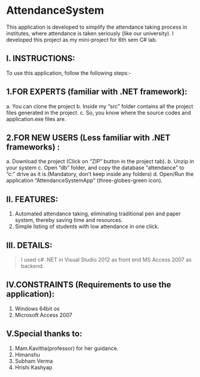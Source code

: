 AttendanceSystem
================

This application is developed to simplify the attendance taking process in institutes, where attendance is taken seriously (like our university).
I developed this project as my mini-project for 6th sem C# lab.

I. INSTRUCTIONS:
-------------
To use this application, follow the following steps:-

1.FOR EXPERTS (familiar with .NET framework):
------------------------------------------
a.  You can clone the project
b.	Inside my “src” folder contains all the project files generated in the project.
c.	So, you know where the source codes and application.exe files are.


2.FOR NEW USERS (Less familiar with .NET frameworks) :
-------------------------------------------------------
a.	Download the project (Click on “ZIP” button in the project tab).
b.	Unzip in your system
c.	Open “db” folder, and copy the database “attendance” to “c:” drive as it is.(Mandatory, don’t keep inside any folders)
d.	Open/Run the application “AttendanceSystemApp” (three-globes-green icon).


II. FEATURES:
-------------
1. Automated attendance taking, eliminating traditional pen and paper system, thereby saving time and resources.
2. Simple listing of students with low attendance in one click.



III. DETAILS:
-----------
>I used c# .NET in Visual Studio 2012 as front end
>MS Access 2007 as backend.


IV.CONSTRAINTS (Requirements to use the application):
-----------------------------------------------------
1. Windows 64bit os
2. Microsoft Access 2007


V.Special thanks to:
--------------------
1. Mam.Kavitha(professor) for her guidance.
2. Himanshu
3. Subham Verma
4. Hrishi Kashyap
